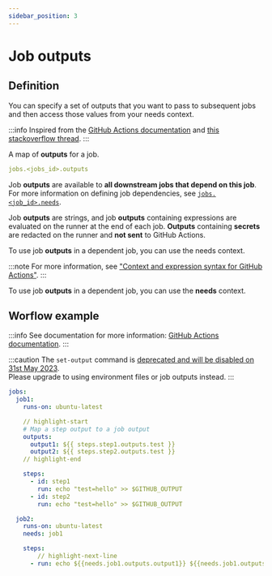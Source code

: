 ```yaml
---
sidebar_position: 3
---
```


# Job outputs

## Definition

You can specify a set of outputs that you want to pass to subsequent jobs and then access those values from your needs context.<br/>

:::info
Inspired from the [GitHub Actions documentation](https://docs.github.com/en/actions/learn-github-actions/workflow-syntax-for-github-actions#jobsjob_idoutputs) and [this stackoverflow thread](https://stackoverflow.com/questions/59175332/using-output-from-a-previous-job-in-a-new-one-in-a-github-action).
:::

A map of **outputs** for a job.

```yaml
jobs.<jobs_id>.outputs
```

Job **outputs** are available to **all downstream jobs that depend on this job**.
For more information on defining job dependencies, see [`jobs.<job_id>.needs`](https://docs.github.com/en/actions/using-workflows/workflow-syntax-for-github-actions#jobsjob_idneeds).

Job **outputs** are strings, and job **outputs** containing expressions are evaluated on the runner at the end of each job. **Outputs** containing **secrets** are redacted on the runner and **not sent** to GitHub Actions.

To use job **outputs** in a dependent job, you can use the needs context.

:::note
For more information, see ["Context and expression syntax for GitHub Actions"](https://docs.github.com/en/actions/learn-github-actions/contexts#needs-context).
:::

To use job **outputs** in a dependent job, you can use the **needs** context.

## Worflow example

:::info
See documentation for more information: [GitHub Actions documentation](https://docs.github.com/en/actions/learn-github-actions/workflow-commands-for-github-actions#setting-an-output-parameter).
:::

:::caution
The `set-output` command is [deprecated and will be disabled on 31st May 2023](https://github.blog/changelog/2022-10-11-github-actions-deprecating-save-state-and-set-output-commands/).<br/>
Please upgrade to using environment files or job outputs instead.
:::

```yaml
jobs:
  job1:
    runs-on: ubuntu-latest

    // highlight-start
    # Map a step output to a job output
    outputs:
      output1: ${{ steps.step1.outputs.test }}
      output2: ${{ steps.step2.outputs.test }}
    // highlight-end

    steps:
      - id: step1
        run: echo "test=hello" >> $GITHUB_OUTPUT
      - id: step2
        run: echo "test=hello" >> $GITHUB_OUTPUT

  job2:
    runs-on: ubuntu-latest
    needs: job1

    steps:
        // highlight-next-line
      - run: echo ${{needs.job1.outputs.output1}} ${{needs.job1.outputs.output2}}
```
